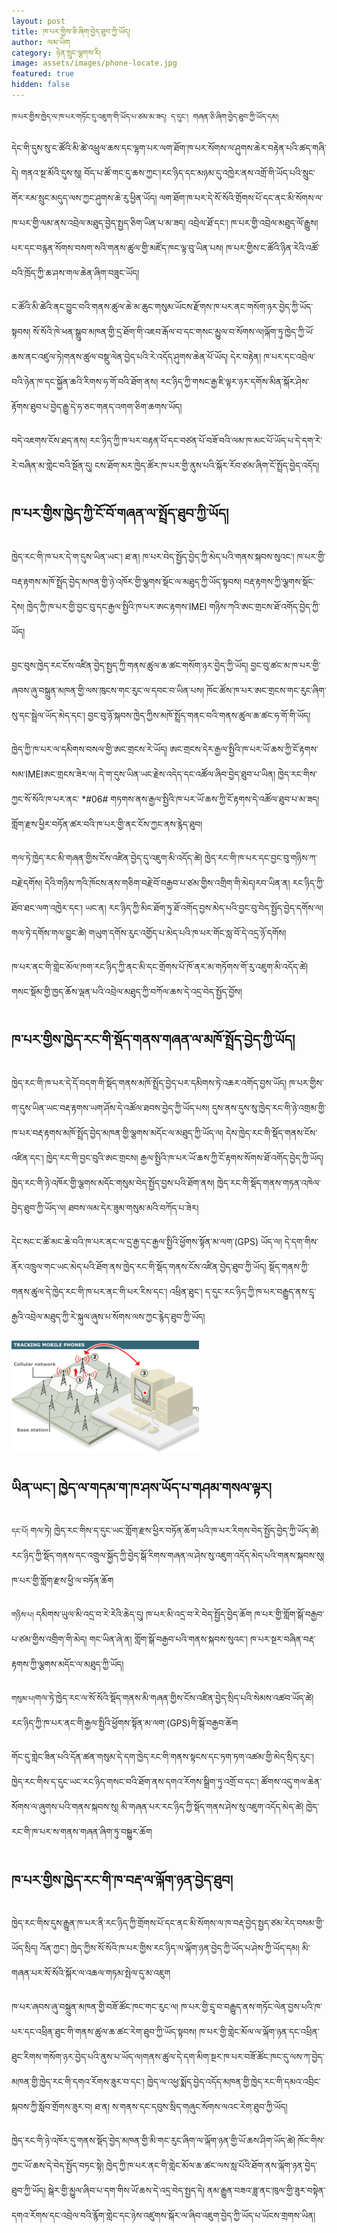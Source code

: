 ```yaml
---
layout: post
title: ཁ་པར་གྱིས་ཅི་ཞིག་བྱེད་ཐུབ་ཀྱི་ཡོད།
author: ལམ་ཡིག
category: ཉེན་སྲུང་ལྕགས་རི།
image: assets/images/phone-locate.jpg
featured: true
hidden: false
---
```

``ཁ་པར་གྱིས་ཁྱེད་ལ་ཁ་པར་གཏོང་དུ་འཇུག་གི་ཡོད་པ་ཙམ་མ་ཟད། ད་དུང་། གཞན་ཅི་ཞིག་བྱེད་ཐུབ་ཀྱི་ཡོད་དམ།``

དེང་གི་དུས་སུ་ང་ཚོའི་མི་ཚེ་འཕྲུལ་ཆས་དང་ལྷག་པར་ལག་ཐོག་ཁ་པར་སོགས་ལ་ཤུགས་ཆེར་བརྟེན་པའི་ཚད་གཞི་དེ།  གནའ་སྔ་མོའི་དུས་སུ། བོད་པ་ཚོ་གང་དུ་ཆས་ཀྱང་།རང་ཉིད་དང་མཉམ་དུ་འཁྱེར་ནས་འགྲོ་གི་ཡོད་པའི་སྲུང་གོར་རམ་སྲུང་མདུད་ལས་ཀྱང་ཤུགས་ཆེ་རུ་ཕྱིན་ཡོད། ལག་ཐོག་ཁ་པར་དེ་སོ་སོའི་གྲོགས་པོ་དང་ནང་མི་སོགས་ལ་ཁ་པར་གྱི་ལམ་ནས་འབྲེལ་མཐུད་བྱེད་སྤྱད་ཅིག་ཡིན་པ་མ་ཟད། འབྲེལ་ཐོ་དང་། ཁ་པར་གྱི་འབྲེལ་མཐུད་ལོ་རྒྱུས། པར་དང་བརྙན་སོགས་བསག་སའི་གནས་ཚུལ་གྱི་མཛོད་ཁང་ལྟ་བུ་ཡིན་པས། ཁ་པར་གྱིས་ང་ཚོའི་ཉིན་རེའི་འཚོ་བའི་ཁྲོད་ཀྱི་ཆ་ཤས་གལ་ཆེན་ཞིག་བཟུང་ཡོད།

ང་ཚོའི་མི་ཚེའི་ནང་བྱུང་བའི་གནས་ཚུལ་ཆེ་མ་ཆུང་གསུམ་ཡོངས་རྫོགས་ཁ་པར་ནང་གསོག་ཉར་བྱེད་ཀྱི་ཡོད་སྟབས། སོ་སོའི་ཁེ་ཕན་སྒྲུབ་མཁན་གྱི་དྲ་ཐོག་གི་འཇབ་རྒོལ་བ་དང་གསང་མྱུལ་བ་སོགས་ལ།ལྐོག་ཏུ་ཁྱེད་ཀྱི་ཡོ་ཆས་ནང་འཛུལ་ཏེ།གནས་ཚུལ་བསྡུ་ལེན་བྱེད་པའི་རེ་འདོད་ཤུགས་ཆེན་པོ་ཡོད། དེར་བརྟེན། ཁ་པར་དང་འབྲེལ་བའི་ཉེན་ཁ་དང་སྐྱོན་ཆའི་རིགས་ཧ་གོ་བའི་ཐོག་ནས། རང་ཉིད་ཀྱི་གསང་རྒྱ་ཇི་ལྟར་ཉར་དགོས་མིན་སྐོར་ཤེས་རྟོགས་ཐུབ་པ་བྱེད་རྒྱུ་དེ་ཧ་ཅང་གནད་འགག་ཅིག་ཆགས་ཡོད།

བདེ་འཇགས་ངོས་ཐད་ནས། རང་ཉིད་ཀྱི་ཁ་པར་བརྟན་པོ་དང་བཙན་པོ་བཟོ་བའི་ལམ་ཁ་མང་པོ་ཡོད་པ་དེ་དག་རེ་རེ་བཞིན་མ་གླེང་བའི་སྔོན་དུ། ངས་ཐོག་མར་ཁྱེད་ཚོར་ཁ་པར་གྱི་ནུས་པའི་སྐོར་རོབ་ཙམ་ཞིག་ངོ་སྤྲོད་བྱེད་འདོད།

## ཁ་པར་གྱིས་ཁྱེད་ཀྱི་ངོ་བོ་གཞན་ལ་སྤྲོད་ཐུབ་ཀྱི་ཡོད།

ཁྱེད་རང་གི་ཁ་པར་དེ་ག་དུས་ཡིན་ཡང་། ཐ་ན། ཁ་པར་བེད་སྤྱོད་བྱེད་ཀྱི་མེད་པའི་གནས་སྐབས་སུའང་། ཁ་པར་གྱི་བརྡ་རྟགས་མཁོ་སྤྲོད་བྱེད་མཁན་གྱི་ཉེ་འཁོར་གྱི་ལྕགས་སྡོང་ལ་མཐུད་ཀྱི་ཡོད་སྟབས། བརྡ་རྟགས་ཀྱི་ལྕགས་སྡོང་དེས། ཁྱེད་ཀྱི་ཁ་པར་གྱི་བྱང་བུ་དང་རྒྱལ་སྤྱིའི་ཁ་པར་ཨང་རྟགས་IMEI གཉིས་ཀའི་ཨང་གྲངས་ཐོ་འགོད་བྱེད་ཀྱི་ཡོད།

བྱང་བུས་ཁྱེད་རང་ངོས་འཛིན་བྱེད་སྤྱད་ཀྱི་གནས་ཚུལ་ཆ་ཚང་གསོག་ཉར་བྱེད་ཀྱི་ཡོད། བྱང་བུ་ཚང་མ་ཁ་པར་གྱི་ཞབས་ཞུ་བསྐྲུན་མཁན་གྱི་ལས་ཁུངས་གང་རུང་ལ་དབང་བ་ཡིན་པས། ཁོང་ཚོས་ཁ་པར་ཨང་གྲངས་གང་རུང་ཞིག་སུ་དང་སྦྲེལ་ཡོད་མེད་དང་། བྱང་བུ་ཉོ་སྐབས་ཁྱེད་ཀྱིས་མཁོ་སྤྲོད་གནང་བའི་གནས་ཚུལ་ཆ་ཚང་ཧ་གོ་གི་ཡོད།

ཁྱེད་ཀྱི་ཁ་པར་ལ་དམིགས་བསལ་གྱི་ཨང་གྲངས་རེ་ཡོད། ཨང་གྲངས་དེར་རྒྱལ་སྤྱིའི་ཁ་པར་ཡོ་ཆས་ཀྱི་ངོ་རྟགས་སམ་IMEIཨང་གྲངས་ཟེར་ལ། དེ་ག་དུས་ཡིན་ཡང་རྗེས་འདེད་དང་འཚོལ་ཞིབ་བྱེད་ཐུབ་པ་ཡིན། ཁྱེད་རང་གིས་ཀྱང་སོ་སོའི་ཁ་པར་ནང་ *#06# གཏགས་ནས་རྒྱལ་སྤྱིའི་ཁ་པར་ཡོ་ཆས་ཀྱི་ངོ་རྟགས་དེ་འཚོལ་ཐུབ་པ་མ་ཟད། གློག་རྫས་ཕྱིར་བཏོན་ཚར་བའི་ཁ་པར་གྱི་ནང་ངོས་ཀྱང་ནས་རྙེད་ཐུབ།

གལ་ཏེ་ཁྱེད་རང་མི་གཞན་གྱིས་ངོས་འཛིན་བྱེད་དུ་འཇུག་མི་འདོད་ཚེ། ཁྱེད་རང་གི་ཁ་པར་དང་བྱང་བུ་གཉིས་ཀ་བརྗེ་དགོས། དེའི་གཉིས་ཀའི་ཁོངས་ནས་གཅིག་བརྗེ་བོ་བརྒྱབ་པ་ཙམ་གྱིས་འགྲིག་གི་མེད།རབ་ཡིན་ན། རང་ཉིད་ཀྱི་ཐོབ་ཐང་ལག་འཁྱེར་དང་། ཡང་ན། རང་ཉིད་ཀྱི་མིང་ཐོག་ཏུ་ཐོ་འགོད་བྱས་མེད་པའི་བྱང་བུ་བེད་སྤྱོད་བྱེད་དགོས་ལ། གལ་ཏེ་དགོས་གལ་བྱུང་ཚེ། གཡུག་དགོས་རུང་འགྱོད་པ་མེད་པའི་ཁ་པར་གོང་སླ་བོ་དེ་འདྲ་ཉོ་དགོས།

ཁ་པར་ནང་གི་གླེང་མོལ་ཁག་རང་ཉིད་ཀྱི་ནང་མི་དང་གྲོགས་པོ་ཁོ་ནར་མ་གཏོགས་གོ་རུ་འཇུག་མི་འདོད་ཚེ། གསང་སྡོམ་གྱི་ཁྱད་ཆོས་ལྡན་པའི་འབྲེལ་མཐུད་ཀྱི་བཀོལ་ཆས་དེ་འདྲ་བེད་སྤྱོད་བྱོས།

## ཁ་པར་གྱིས་ཁྱེད་རང་གི་སྡོད་གནས་གཞན་ལ་མཁོ་སྤྲོད་བྱེད་ཀྱི་ཡོད།

ཁྱེད་རང་གི་ཁ་པར་དེ་དོ་བདག་གི་སྡོད་གནས་མཁོ་སྤྲོད་བྱེད་པར་དམིགས་ཏེ་འཆར་འགོད་བྱས་ཡོད། ཁ་པར་གྱིས་ག་དུས་ཡིན་ཡང་བརྡ་རྟགས་ཡག་ཤོས་དེ་འཚོལ་ཐབས་བྱེད་ཀྱི་ཡོད་པས། དུས་ནས་དུས་སུ་ཁྱེད་རང་གི་ཉེ་འགྲམ་གྱི་ཁ་པར་བརྡ་རྟགས་མཁོ་སྤྲོད་བྱེད་མཁན་གྱི་ལྕགས་མདོང་ལ་མཐུད་ཀྱི་ཡོད་ལ། དེས་ཁྱེད་རང་གི་སྡོད་གནས་ངོས་འཛིན་དང་། ཁྱེད་རང་གི་བྱང་བུའི་ཨང་གྲངས། རྒྱལ་སྤྱིའི་ཁ་པར་ཡོ་ཆས་ཀྱི་ངོ་རྟགས་སོགས་ཐོ་འགོད་བྱེད་ཀྱི་ཡོད། ཁྱེད་རང་གི་ཉེ་འཁོར་གྱི་ལྕགས་མདོང་གསུམ་བེད་སྤྱོད་བྱས་པའི་ཐོག་ནས། ཁྱེད་རང་གི་སྡོད་གནས་གཏན་འཁེལ་བྱེད་ཐུབ་ཀྱི་ཡོད་ལ། ཐབས་ལམ་དེར་ཟུམ་གསུམ་མའི་བཀོད་པ་ཟེར།

དེང་སང་ང་ཚོ་མང་ཆེ་བའི་ཁ་པར་ནང་ལ་དྲ་རྒྱ་དང་རྒྱལ་སྤྱིའི་ཕྱོགས་སྟོན་མ་ལག་(GPS) ཡོད་ལ། དེ་དག་གིས་ནོར་འཁྲུལ་གང་ཡང་མེད་པའི་ཐོག་ནས་ཁྱེད་རང་གི་སྡོད་གནས་ངོས་འཛིན་བྱེད་ཐུབ་ཀྱི་ཡོད། སྡོད་གནས་ཀྱི་གནས་ཚུལ་དེ་ཁྱེད་རང་གི་ཁ་པར་ནང་གི་པར་རིས་དང་། འཕྲིན་ཐུང་། ད་དུང་རང་ཉིད་ཀྱི་ཁ་པར་བརྒྱུད་ནས་དྲྭ་རྒྱའི་འབྲེལ་མཐུད་ཀྱི་རེ་སྐུལ་ཞུས་པ་སོགས་ལས་ཀྱང་རྙེད་ཐུབ་ཀྱི་ཡོད།

![test](/assets/images/trackingPhones.gif)

## ཡིན་ཡང་། ཁྱེད་ལ་གདམ་ག་ཁ་ཤས་ཡོད་པ་གཤམ་གསལ་ལྟར།

``དང་པོ།`` གལ་ཏེ། ཁྱེད་རང་གིས་ད་དུང་ཡང་གློག་རྫས་ཕྱིར་བཏོན་ཆོག་པའི་ཁ་པར་རིགས་བེད་སྤྱོད་བྱེད་ཀྱི་ཡོད་ཚེ། རང་ཉིད་ཀྱི་སྡོད་གནས་དང་འགྲུལ་སྐྱོད་ཀྱི་བྱེད་སྒོ་རིགས་གཞན་ལ་ཤེས་སུ་འཇུག་འདོད་མེད་པའི་གནས་སྐབས་སུ། ཁ་པར་གྱི་གློག་རྫས་ཕྱི་ལ་བཏོན་ཆོག

``གཉིས་པ།`` དམིགས་ཡུལ་མི་འདྲ་བ་རེ་རེའི་ཆེད་དུ། ཁ་པར་མི་འདྲ་བ་རེ་བེད་སྤྱོད་བྱེད་ཆོག ཁ་པར་གྱི་གློག་སྒོ་བརྒྱབ་པ་ཙམ་གྱིས་འགྲིག་གི་མེད། གང་ཡིན་ཞེ་ན། གློག་སྒོ་བརྒྱབ་པའི་གནས་སྐབས་སུའང་། ཁ་པར་སྔར་བཞིན་བརྡ་རྟགས་ཀྱི་ལྕགས་མདོང་ལ་མཐུད་ཀྱི་ཡོད།

``གསུམ་པ།``གལ་ཏེ་ཁྱེད་རང་ལ་སོ་སོའི་སྡོད་གནས་མི་གཞན་གྱིས་ངོས་འཛིན་བྱེད་སྲིད་པའི་སེམས་འཚབ་ཡོད་ཚེ། རང་ཉིད་ཀྱི་ཁ་པར་ནང་གི་རྒྱལ་སྤྱིའི་ཕྱོགས་སྟོན་མ་ལག་(GPS)གི་སྒོ་བརྒྱབ་ཆོག

གོང་དུ་གླེང་ཟིན་པའི་དོན་ཚན་གསུམ་དེ་དག་ཁྱེད་རང་གི་གནས་སྟངས་དང་ཏག་ཏག་འཚམ་གྱི་མེད་སྲིད་རུང་། ཁྱེད་རང་གིས་ད་དུང་ཡང་རང་ཉིད་གསང་བའི་ཐོག་ནས་དགའ་རོགས་སྒྲིག་ཏུ་འགྲོ་བ་དང་། ཚོགས་འདུ་གལ་ཆེན་སོགས་ལ་ཞུགས་པའི་གནས་སྐབས་སུ། མི་གཞན་པར་རང་ཉིད་ཀྱི་སྡོད་གནས་ཤེས་སུ་འཇུག་འདོད་མེད་ཚེ། ཁྱེད་རང་གི་ཁ་པར་ས་གནས་གཞན་ཞིག་ཏུ་བསྐྱུར་ཆོག

## ཁ་པར་གྱིས་ཁྱེད་རང་གི་ཁ་བརྡ་ལ་ལྐོག་ཉན་བྱེད་ཐུབ།

ཁྱེད་རང་གིས་དུས་རྒྱུན་ཁ་པར་ནི་རང་ཉིད་ཀྱི་གྲོགས་པོ་དང་ནང་མི་སོགས་ལ་ཁ་བརྡ་བྱེད་སྤྱད་ཙམ་རེད་བསམ་གྱི་ཡོད་སྲིད། འོན་ཀྱང་། ཁྱེད་ཀྱིས་སོ་སོའི་ཁ་པར་གྱིས་རང་ཉིད་ལ་ལྐོག་ཉན་བྱེད་ཀྱི་ཡོད་པ་ཤེས་ཀྱི་ཡོད་དམ། མི་གཞན་པར་སོ་སོའི་སྐོར་ལ་འཆལ་གཏམ་སྤེལ་དུ་མ་འཇུག

ཁ་པར་ཞབས་ཞུ་བསྐྲུན་མཁན་གྱི་བཟོ་ཚོང་ཁང་གང་རུང་ལ། ཁ་པར་གྱི་དྲྭ་བ་བརྒྱུད་ནས་གཏོང་ལེན་བྱས་པའི་ཁ་པར་དང་འཕྲིན་ཐུང་གི་གནས་ཚུལ་ཆ་ཚང་རེག་ཐུབ་ཀྱི་ཡོད་སྟབས། ཁ་པར་གྱི་གླེང་མོལ་ལ་ལྐོག་ཉན་དང་འཕྲིན་ཐུང་རིགས་གསོག་ཉར་བྱེད་པའི་ནུས་པ་ཡོད་ལ།གནས་ཚུལ་དེ་དག་མིག་སྔར་ཁ་པར་བཟོ་ཚོང་ཁང་དུ་ལས་ཀ་བྱེད་མཁན་གྱི་ཁྱེད་རང་གི་དགའ་རོགས་ཟུར་བ་དང་། ཁྱེད་ལ་འཕྱ་སྨོད་བྱེད་འདོད་མཁན་གྱི་ཁྱེད་རང་གི་དམའ་འབྲིང་སྐབས་ཀྱི་སློབ་གྲོགས་ཟུར་བ། ཐ་ན། ས་གནས་དང་དབུས་སྲིད་གཞུང་སོགས་ལའང་རེག་ཐུབ་ཀྱི་ཡོད།

ཁྱེད་རང་གི་ཉེ་འཁོར་དུ་གནས་སྡོད་བྱེད་མཁན་གྱི་མི་གང་རུང་ཞིག་ལ་ལྐོག་ཉན་གྱི་ཡོ་ཆས་ཤིག་ཡོད་ཚེ། ཁོང་གིས་ཀྱང་ཡོ་ཆས་དེ་བེད་སྤྱོད་བཏང་སྟེ། ཁྱེད་ཀྱི་ཁ་པར་ནང་གི་གླེང་མོལ་ཆ་ཚང་ལས་སླ་པོའི་ཐོག་ནས་ལྐོག་ཉན་བྱེད་ཐུབ་ཀྱི་ཡོད། སྒེར་གྱི་མྱུལ་ཞིབ་པ་དག་གིས་ཡོ་ཆས་དེ་འདྲ་བེད་སྤྱད་དེ། ནམ་རྒྱུན་བཟའ་ཟླ་ནང་ཁུལ་གྱི་ཟུར་བསྟེན་དགའ་རོགས་དང་འབྲེལ་བའི་རྙོག་གླེང་དང་ཉེས་འཛུགས་སྐོར་ལ་ཞིབ་འཇུག་བྱེད་ཀྱི་ཡོད་པ་ཡོངས་གྲགས་ཡིན།